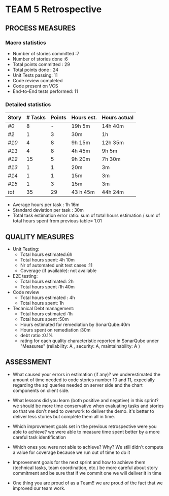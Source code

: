 TEAM 5 Retrospective
=====================================

## PROCESS MEASURES 

### Macro statistics

- Number of stories committed :7 
- Number of stories done :6 
- Total points committed : 29
- Total points done : 24 
- Unit Tests passing: 11
- Code review completed
- Code present on VCS
- End-to-End tests performed: 11 

### Detailed statistics

| Story  | # Tasks | Points | Hours est. | Hours actual |
|--------|---------|--------|------------|--------------|
| _#0_   |    8     |    -   |      19h  5m     |      14h 40m        |
| _#2_   |    1   |    3   |      30m     |        1h    |
| _#10_   |    4     |    8   |     9h 15m     |     12h 35m       |
| _#11_   |    4     |    8   |      4h 45m      |         9h 5m    |
| _#12_   |    15     |    5   |       9h 20m     |        7h 30m     |
| _#13_   |    1     |    1  |     20m      |     3m        |
| _#14_   |    1     |    1   |     15m      |      3m        |
| _#15_   |    1     |    3   |       15m    |      3m      |
| _tot_  |     35    |   29     |      43 h 45m     |    44h 24m     |
   

- Average hours per task : 1h 16m
- Standard deviation per task : 30m
- Total task estimation error ratio: sum of total hours estimation / sum of total hours spent from previous table= 1.01

  
## QUALITY MEASURES 

- Unit Testing:
  - Total hours estimated:6h
  - Total hours spent: 4h 10m
  - Nr of automated unit test cases :11
  - Coverage (if available): not available
- E2E testing:
  - Total hours estimated: 2h
  - Total hours spent :1h 40m
- Code review 
  - Total hours estimated : 4h
  - Total hours spent: 1h
- Technical Debt management:
  - Total hours estimated :1h
  - Total hours spent :50m
  - Hours estimated for remediation by SonarQube:40m
  - Hours spent on remediation :30m
  - debt ratio :0.1%
  - rating for each quality characteristic reported in SonarQube under "Measures" (reliability: A  , security: A, maintainability: A )
  


## ASSESSMENT

- What caused your errors in estimation (if any)?
  we underestimated the amount of time needed to code stories number 10 and 11, expecially regarding the sql queries needed on server side and the chart components on client side.

- What lessons did you learn (both positive and negative) in this sprint?
  we should be more time conservative when evaluating tasks and stories so that we don't need to overwork to deliver the demo. it's better to deliver less stories but complete them all in time.

- Which improvement goals set in the previous retrospective were you able to achieve? 
  we were able to measure time spent better by a more careful task identification 
  
- Which ones you were not able to achieve? Why?
  We still didn't compute a value for coverage because we run out of time to do it

- Improvement goals for the next sprint and how to achieve them (technical tasks, team coordination, etc.)
  be more careful about story commitment and be sure that if we commit one we will deliver it in time

- One thing you are proud of as a Team!!
  we are proud of the fact that we improved our team work.